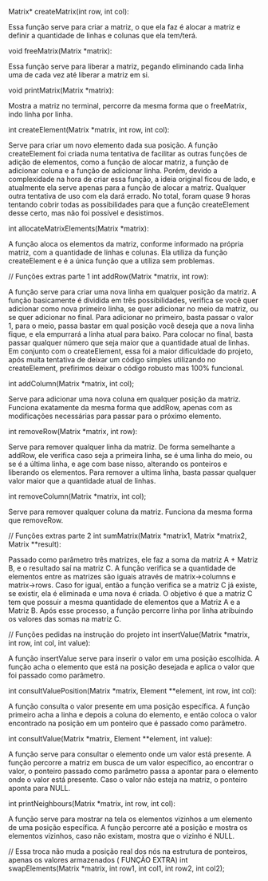 Matrix* createMatrix(int row, int col):

  Essa função serve para criar a matriz, o que ela faz é alocar a matriz e definir a quantidade de linhas e colunas que ela tem/terá.

void freeMatrix(Matrix *matrix):

  Essa função serve para liberar a matriz, pegando eliminando cada linha uma de cada vez até liberar a matriz em si. 
  
void printMatrix(Matrix *matrix):

  Mostra a matriz no terminal, percorre da mesma forma que o freeMatrix, indo linha por linha.

int createElement(Matrix *matrix, int row, int col):

  Serve para criar um novo elemento dada sua posição.
  A função createElement foi criada numa tentativa de facilitar as outras funções de adição de elementos, como a função de 
alocar matriz, a função de adicionar coluna e a função de adicionar linha. Porém, devido a complexidade na hora de criar
essa função, a ideia original ficou de lado, e atualmente ela serve apenas para a função de alocar a matriz. Qualquer
outra tentativa de uso com ela dará errado. No total, foram quase 9 horas tentando cobrir todas as possibilidades para que 
a função createElement desse certo, mas não foi possível e desistimos.
  
int allocateMatrixElements(Matrix *matrix):

  A função aloca os elementos da matriz, conforme informado na própria matriz, com a quantidade de linhas e colunas.
Ela utiliza da função createElement e é a única função que a utiliza sem problemas.

// Funções extras parte 1
int addRow(Matrix *matrix, int row):

  A função serve para criar uma nova linha em qualquer posição da matriz.
  A função basicamente é dividida em três possibilidades, verifica se você quer adicionar como nova primeiro linha,
se quer adicionar no meio da matriz, ou se quer adicionar no final. Para adicionar no primeiro, basta passar o valor 1,
para o meio, passa bastar em qual posição você deseja que a nova linha fique, e ela empurrará a linha atual para baixo.
Para colocar no final, basta passar qualquer número que seja maior que a quantidade atual de linhas.
  Em conjunto com o createElement, essa foi a maior dificuldade do projeto, após muita tentativa de deixar um código
simples utilizando no createElement, prefirimos deixar o código robusto mas 100% funcional.

int addColumn(Matrix *matrix, int col);

  Serve para adicionar uma nova coluna em qualquer posição da matriz.
  Funciona exatamente da mesma forma que addRow, apenas com as modificações necessárias para passar para o próximo elemento.

int removeRow(Matrix *matrix, int row):

  Serve para remover qualquer linha da matriz.
  De forma semelhante a addRow, ele verifica caso seja a primeira linha, se é uma linha do meio, ou se é a última linha, e age
com base nisso, alterando os ponteiros e liberando os elementos.
  Para remover a ultima linha, basta passar qualquer valor maior que a quantidade atual de linhas.

int removeColumn(Matrix *matrix, int col);

  Serve para remover qualquer coluna da matriz.
  Funciona da mesma forma que removeRow.

// Funções extras parte 2
int sumMatrix(Matrix *matrix1, Matrix *matrix2, Matrix **result):

  Passado como parâmetro três matrizes, ele faz a soma da matriz A + Matriz B, e o resultado saí na matriz C.
  A função verifica se a quantidade de elementos entre as matrizes são iguais através de matrix->columns e matrix->rows.
Caso for igual, então a função verifica se a matriz C já existe, se existir, ela é eliminada e uma nova é criada. O 
objetivo é que a matriz C tem que possuir a mesma quantidade de elementos que a Matriz A e a Matriz B. Após esse processo,
a função percorre linha por linha atribuindo os valores das somas na matriz C.

// Funções pedidas na instrução do projeto
int insertValue(Matrix *matrix, int row, int col, int value):

  A função insertValue serve para inserir o valor em uma posição escolhida.
  A função acha o elemento que está na posição desejada e aplica o valor que foi passado como parâmetro.
  
int consultValuePosition(Matrix *matrix, Element **element, int row, int col):

  A função consulta o valor presente em uma posição específica.
  A função primeiro acha a linha e depois a coluna do elemento, e então coloca o valor encontrado na posição em um ponteiro
que é passado como parâmetro.

int consultValue(Matrix *matrix, Element **element, int value):

  A função serve para consultar o elemento onde um valor está presente.
  A função percorre a matriz em busca de um valor específico, ao encontrar o valor, o ponteiro passado como parâmetro
passa a apontar para o elemento onde o valor está presente. Caso o valor não esteja na matriz, o ponteiro aponta para NULL.

int printNeighbours(Matrix *matrix, int row, int col):

  A função serve para mostrar na tela os elementos vizinhos a um elemento de uma posição específica.
  A função percorre até a posição e mostra os elementos vizinhos, caso não existam, mostra que o vizinho é NULL.

// Essa troca não muda a posição real dos nós na estrutura de ponteiros, apenas os valores armazenados ( FUNÇÂO EXTRA)
int swapElements(Matrix *matrix, int row1, int col1, int row2, int col2);
